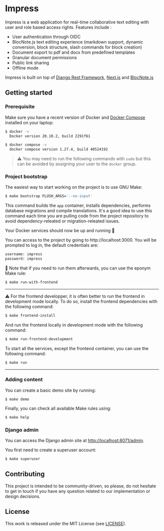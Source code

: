 # Impress

Impress is a web application for real-time collaborative text editing with user and role based access rights.
Features include : 
- User authentication through OIDC
- BlocNote.js text editing experience (markdown support, dynamic conversion, block structure, slash commands for block creation) 
- Document export to pdf and docx from predefined templates
- Granular document permissions
- Public link sharing
- Offline mode

Impress is built on top of [Django Rest Framework](https://www.django-rest-framework.org/), [Next.js](https://nextjs.org/) and [BlocNote.js](https://www.blocknotejs.org/)

## Getting started

### Prerequisite

Make sure you have a recent version of Docker and [Docker
Compose](https://docs.docker.com/compose/install) installed on your laptop:

```bash
$ docker -v
  Docker version 20.10.2, build 2291f61

$ docker compose -v
  docker compose version 1.27.4, build 40524192
```

> ⚠️ You may need to run the following commands with `sudo` but this can be
> avoided by assigning your user to the `docker` group.

### Project bootstrap

The easiest way to start working on the project is to use GNU Make:

```bash
$ make bootstrap FLUSH_ARGS='--no-input'
```

This command builds the `app` container, installs dependencies, performs
database migrations and compile translations. It's a good idea to use this
command each time you are pulling code from the project repository to avoid
dependency-releated or migration-releated issues.

Your Docker services should now be up and running 🎉

You can access to the project by going to http://localhost:3000.
You will be prompted to log in, the default credentials are:
```bash
username: impress
password: impress
```

📝 Note that if you need to run them afterwards, you can use the eponym Make rule:

```bash
$ make run-with-frontend
```

---

⚠️ For the frontend developper, it is often better to run the frontend in development mode locally. 
To do so, install the frontend dependencies with the following command:

```bash
$ make frontend-install
```
And run the frontend locally in development mode with the following command:

```bash
$ make run-frontend-development
```

To start all the services, except the frontend container, you can use the following command:

```bash
$ make run
```

---

### Adding content

You can create a basic demo site by running:

    $ make demo

Finally, you can check all available Make rules using:

```bash
$ make help
```

### Django admin

You can access the Django admin site at
[http://localhost:8071/admin](http://localhost:8071/admin).

You first need to create a superuser account:

```bash
$ make superuser
```

## Contributing

This project is intended to be community-driven, so please, do not hesitate to
get in touch if you have any question related to our implementation or design
decisions.

## License

This work is released under the MIT License (see [LICENSE](./LICENSE)).
